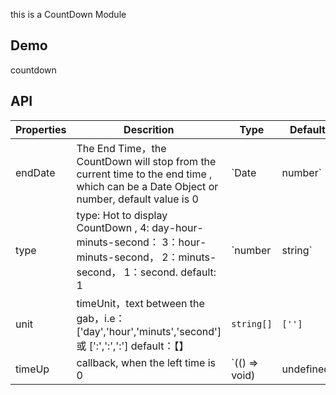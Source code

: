 this is a CountDown Module

## Demo

countdown

## API

| Properties | Descrition                                                                                                                             | Type                       | Default    | Required |
| ---------- | -------------------------------------------------------------------------------------------------------------------------------------- | -------------------------- | ---------- | -------- |
| endDate    | The End Time，the CountDown will stop from the current time to the end time , which can be a Date Object or number, default value is 0 | `Date | number`            | `0`        | `false`  |
| type       | type: Hot to display CountDown , 4: day-hour-minuts-second： 3：hour-minuts-second， 2：minuts-second， 1：second. default: 1          | `number | string`          | `1`        | `false`  |
| unit       | timeUnit，text between the gab，i.e：['day','hour','minuts','second'] 或 [':',':',':'] default：【】                                   | `string[]`                 | `['']`     | `false`  |
| timeUp     | callback, when the left time is 0                                                                                                      | `(() => void) | undefined` | `() => {}` | `false`  |
